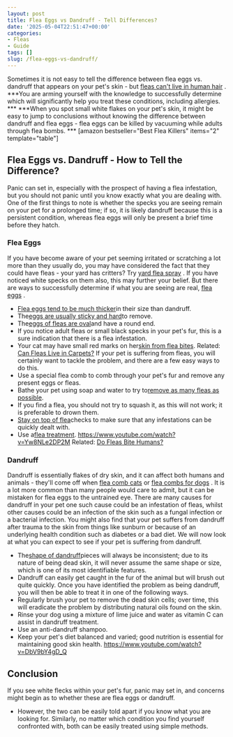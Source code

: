 ```yaml
---
layout: post
title: Flea Eggs vs Dandruff - Tell Differences?
date: '2025-05-04T22:51:47+00:00'
categories:
- Fleas
- Guide
tags: []
slug: /flea-eggs-vs-dandruff/
---
```


Sometimes it is not easy to tell the difference between flea eggs vs. dandruff that appears on your pet's skin - but
[fleas can't live in human hair](https://pestpolicy.com/can-fleas-live-in-human-hair/)
.
***You are arming yourself with the knowledge to successfully determine which will significantly help you treat these conditions, including allergies. ***
***When you spot small white flakes on your pet's skin, it might be easy to jump to conclusions without knowing the difference between dandruff and flea eggs - flea eggs can be killed by vacuuming while adults through flea bombs. ***
[amazon bestseller="Best Flea Killers" items="2" template="table"]
## Flea Eggs vs. Dandruff - How to Tell the Difference?
Panic can set in, especially with the prospect of having a flea infestation, but you should not panic until you know exactly what you are dealing with.
One of the first things to note is whether the specks you are seeing remain on your pet for a prolonged time; if so, it is likely dandruff because this is a persistent condition, whereas flea eggs will only be present a brief time before they hatch.
### Flea Eggs
If you have become aware of your pet seeming irritated or scratching a lot more than they usually do, you may have considered the fact that they could have fleas - your yard has critters? Try
[yard flea spray](https://pestpolicy.com/best-flea-spray-for-yard/)
.
If you have noticed white specks on them also, this may further your belief. But there are ways to successfully determine if what you are seeing are real,
[flea eggs](https://pestpolicy.com/does-the-dryer-kill-fleas/)
.
- [Flea eggs tend to be much thicker](https://pestpolicy.com/how-to-kill-flea-eggs/)in their size than dandruff.
- The[eggs are usually sticky and hard](https://pestpolicy.com/are-bed-bug-eggs-hard-or-soft/)to remove.
- The[eggs of fleas are oval](https://pestpolicy.com/what-do-flea-eggs-look-like/)and have a round end.
- If you notice adult fleas or small black specks in your pet's fur, this is a sure indication that there is a flea infestation.
- Your cat may have small red marks on her[skin from flea bites](https://pestpolicy.com/can-bed-bugs-live-in-your-skin/).
Related:
[Can Fleas Live in Carpets?](https://pestpolicy.com/can-fleas-live-in-carpets/)
If your pet is suffering from fleas, you will certainly want to tackle the problem, and there are a few easy ways to do this.
- Use a special flea comb to comb through your pet's fur and remove any present eggs or fleas.
- Bathe your pet using soap and water to try to[remove as many fleas as possible](https://pestpolicy.com/does-salt-kill-fleas/).
- If you find a flea, you should not try to squash it, as this will not work; it is preferable to drown them.
- [Stay on top of flea](https://pestpolicy.com/do-fleas-stay-on-humans/)checks to make sure that any infestations can be quickly dealt with.
- Use a[flea treatment](https://pestpolicy.com/best-flea-treatment-for-cats/).
https://www.youtube.com/watch?v=Yw8NLe2DP2M
Related:
[Do Fleas Bite Humans?](https://pestpolicy.com/do-fleas-bite-humans/)
### Dandruff
Dandruff is essentially flakes of dry skin, and it can affect both humans and animals - they'll come off when
[flea comb cats](https://pestpolicy.com/best-flea-comb-for-cats/)
or
[flea combs for dogs](https://pestpolicy.com/best-flea-combs-for-dogs/)
. It is a lot more common than many people would care to admit, but it can be mistaken for flea eggs to the untrained eye.
There are many causes for dandruff in your pet one such cause could be an infestation of fleas, whilst other causes could be an infection of the skin such as a fungal infection or a bacterial infection.
You might also find that your pet suffers from dandruff after trauma to the skin from things like sunburn or because of an underlying health condition such as diabetes or a bad diet.
We will now look at what you can expect to see if your pet is suffering from dandruff.
- The[shape of dandruff](https://pestpolicy.com/what-is-flea-dirt/)pieces will always be inconsistent; due to its nature of being dead skin, it will never assume the same shape or size, which is one of its most identifiable features.
- Dandruff can easily get caught in the fur of the animal but will brush out quite quickly.
Once you have identified the problem as being dandruff, you will then be able to treat it in one of the following ways.
- Regularly brush your pet to remove the dead skin cells; over time, this will eradicate the problem by distributing natural oils found on the skin.
- Rinse your dog using a mixture of lime juice and water as vitamin C can assist in dandruff treatment.
- Use an anti-dandruff shampoo.
- Keep your pet's diet balanced and varied; good nutrition is essential for maintaining good skin health.
https://www.youtube.com/watch?v=DbV9bY4gD_Q
## Conclusion
If you see white flecks within your pet's fur, panic may set in, and concerns might begin as to whether these are flea eggs or dandruff.
- However, the two can be easily told apart if you know what you are looking for.
Similarly, no matter which condition you find yourself confronted with, both can be easily treated using simple methods.

